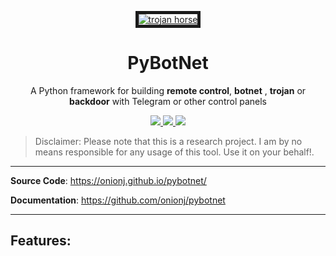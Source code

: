  
 <p align="center">
  <a href='https://github.com/onionj/pybotnet' target='_blank'><img src='https://onionj.github.io/pybotnet/logo.png' border='5' alt='trojan horse'/></a>  <h1 align="center">PyBotNet</h1>
  <p align="center"> 
  A Python framework for building <b>remote control</b>, <b>botnet</b> , <b>trojan</b>  or <b>backdoor</b> with Telegram or other control panels
  </p>

  <p align="center">
    <a href="https://github.com/onionj/pybotnet">
      <img src="https://img.shields.io/pypi/v/pybotnet?label=pybotnet" />
    </a>
    <a href="https://github.com/onionj/pybotnet/blob/master/LICENSE">
      <img src="https://img.shields.io/github/license/onionj/pybotnet" />
    </a>
    <a href="https://www.python.org/">
    	<img src="https://img.shields.io/pypi/pyversions/pybotnet" />
    </a>
  </p>
</p>
 

> Disclaimer: Please note that this is a research project. I am by no means responsible for any usage of this tool. Use it on your behalf!. 

---

**Source Code**: <a href="https://onionj.github.io/pybotnet/" target="_blank">https://onionj.github.io/pybotnet/</a>

**Documentation**: <a href="https://github.com/onionj/pybotnet" target="_blank">https://github.com/onionj/pybotnet</a>

---

## Features:


